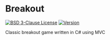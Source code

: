 # Breakout

[![BSD 3-Clause License](https://img.shields.io/badge/License-BSD_3--Clauses-blue.svg?longCache=true)](https://github.com/NearHuscarl/Breakout/blob/master/LICENSE.md)
[![Version](https://img.shields.io/badge/Version-0.3.10-green.svg?longCache=true)](https://github.com/NearHuscarl/Breakout/releases)

Classic breakout game written in C# using MVC
